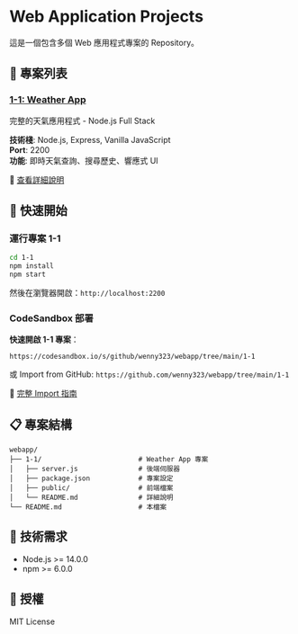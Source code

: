 # Web Application Projects

這是一個包含多個 Web 應用程式專案的 Repository。

## 📂 專案列表

### [1-1: Weather App](./1-1/)
完整的天氣應用程式 - Node.js Full Stack

**技術棧**: Node.js, Express, Vanilla JavaScript  
**Port**: 2200  
**功能**: 即時天氣查詢、搜尋歷史、響應式 UI

📖 [查看詳細說明](./1-1/README.md)

## 🚀 快速開始

### 運行專案 1-1

```bash
cd 1-1
npm install
npm start
```

然後在瀏覽器開啟：`http://localhost:2200`

### CodeSandbox 部署

**快速開啟 1-1 專案**：
```
https://codesandbox.io/s/github/wenny323/webapp/tree/main/1-1
```

或 Import from GitHub: `https://github.com/wenny323/webapp/tree/main/1-1`

📖 [完整 Import 指南](./IMPORT.md)

## 📋 專案結構

```
webapp/
├── 1-1/                        # Weather App 專案
│   ├── server.js               # 後端伺服器
│   ├── package.json            # 專案設定
│   ├── public/                 # 前端檔案
│   └── README.md               # 詳細說明
└── README.md                   # 本檔案
```

## 🔧 技術需求

- Node.js >= 14.0.0
- npm >= 6.0.0

## 📝 授權

MIT License